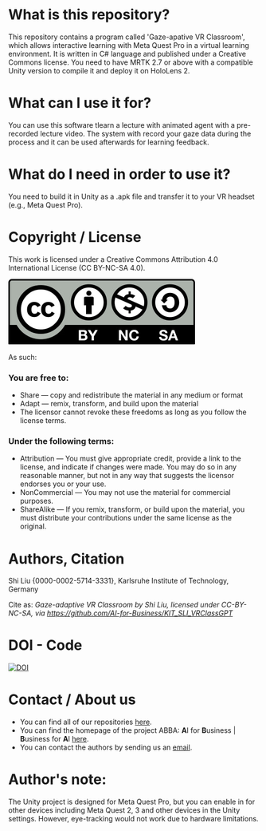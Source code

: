 # What is this repository?
This repository contains a program called 'Gaze-apative VR Classroom', which allows interactive learning with Meta Quest Pro in a virtual learning environment. It is written in C# language and published under a Creative Commons license. You need to have MRTK 2.7 or above with a compatible Unity version to compile it and deploy it on HoloLens 2.

# What can I use it for?
You can use this software tlearn a lecture with animated agent with a pre-recorded lecture video. The system with record your gaze data during the process and it can be used afterwards for learning feedback.

# What do I need in order to use it?
You need to build it in Unity as a .apk file and transfer it to your VR headset (e.g., Meta Quest Pro).

# Copyright / License
This work is licensed under a Creative Commons Attribution 4.0 International License (CC BY-NC-SA 4.0).

![](CC-BY-NC-SA.jpg)
 
As such:

### You are free to:
* Share — copy and redistribute the material in any medium or format
* Adapt — remix, transform, and build upon the material
* The licensor cannot revoke these freedoms as long as you follow the license terms.

### Under the following terms:
* Attribution — You must give appropriate credit, provide a link to the license, and indicate if changes were made. You may do so in any reasonable manner, but not in any way that suggests the licensor endorses you or your use.
* NonCommercial — You may not use the material for commercial purposes.
* ShareAlike — If you remix, transform, or build upon the material, you must distribute your contributions under the same license as the original.


# Authors, Citation
Shi Liu {0000-0002-5714-3331}, Karlsruhe Institute of Technology, Germany

Cite as:
_Gaze-adaptive VR Classroom by Shi Liu, licensed under CC-BY-NC-SA, via https://github.com/AI-for-Business/KIT_SLI_VRClassGPT_

# DOI - Code
[![DOI](https://zenodo.org/badge/DOI/10.5281/zenodo.14135816.svg)](https://zenodo.org/doi/10.5281/zenodo.14135816)

# Contact / About us
* You can find all of our repositories [here](https://github.com/orgs/AI-for-Business/repositories).
* You can find the homepage of the project ABBA: **A**I for **B**usiness | **B**usiness for **A**I
[here](https://abba-project.de/).
* You can contact the authors by sending us an [email](mailto:shi.liu@kit.edu).

# Author's note:
The Unity project is designed for Meta Quest Pro, but you can enable in for other devices including Meta Quest 2, 3 and other devices in the Unity settings. 
However, eye-tracking would not work due to hardware limitations.
